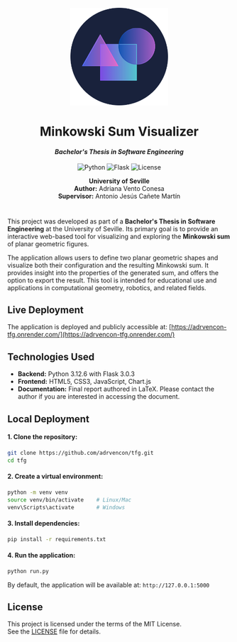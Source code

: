 <p align="center">
  <img src="app/static/images/logo.png" alt="Project Logo" width="220" />
</p>

<h1 align="center">Minkowski Sum Visualizer</h1>

<h4 align="center">
  <em>Bachelor's Thesis in Software Engineering</em>
</h4>

<p align="center">
  <img src="https://img.shields.io/badge/Python-3.12.6-3776AB?style=for-the-badge&logo=python&logoColor=white" alt="Python">
  <img src="https://img.shields.io/badge/Flask-3.0.3-000000?style=for-the-badge&logo=flask&logoColor=white" alt="Flask">
  <img src="https://img.shields.io/badge/License-MIT-yellow.svg?style=for-the-badge" alt="License">
  
</p>
<p align="center">
  <strong>University of Seville</strong><br/>
  <strong>Author:</strong> Adriana Vento Conesa<br/>
  <strong>Supervisor:</strong> Antonio Jesús Cañete Martín
</p>

<h1></h1>

This project was developed as part of a **Bachelor's Thesis in Software Engineering** at the University of Seville. Its primary goal is to provide an interactive web-based tool for visualizing and exploring the **Minkowski sum** of planar geometric figures.

The application allows users to define two planar geometric shapes and visualize both their configuration and the resulting Minkowski sum. It provides insight into the properties of the generated sum, and offers the option to export the result. This tool is intended for educational use and applications in computational geometry, robotics, and related fields.

## Live Deployment

The application is deployed and publicly accessible at: [https://adrvencon-tfg.onrender.com/](https://adrvencon-tfg.onrender.com/)

## Technologies Used

- **Backend:** Python 3.12.6 with Flask 3.0.3
- **Frontend:** HTML5, CSS3, JavaScript, Chart.js
- **Documentation:** Final report authored in LaTeX. Please contact the author if you are interested in accessing the document.

## Local Deployment

#### 1. **Clone the repository**:

```bash
git clone https://github.com/adrvencon/tfg.git
cd tfg
```

#### 2. **Create a virtual environment**:

```bash
python -m venv venv
source venv/bin/activate    # Linux/Mac
venv\Scripts\activate       # Windows
```

#### 3. **Install dependencies**:

```bash
pip install -r requirements.txt
```

#### 4. **Run the application**:

```bash
python run.py
```

By default, the application will be available at: `http://127.0.0.1:5000`

## License

This project is licensed under the terms of the MIT License.  
See the [LICENSE](LICENSE) file for details.

